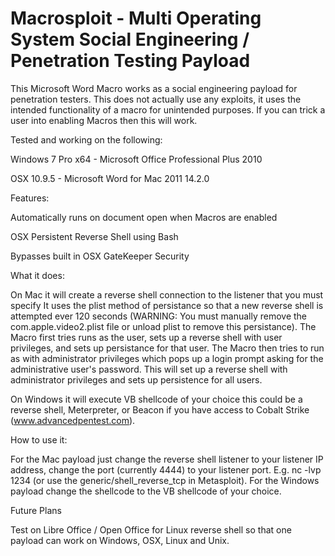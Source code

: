 Macrosploit - Multi Operating System Social Engineering / Penetration Testing Payload
===========

This Microsoft Word Macro works as a social engineering payload for penetration testers. This does not actually use any exploits, it uses the intended functionality of a macro for unintended purposes. If you can trick a user into enabling Macros then this will work.

Tested and working on the following:

Windows 7 Pro x64 - Microsoft Office Professional Plus 2010

OSX 10.9.5 - Microsoft Word for Mac 2011 14.2.0

Features:

Automatically runs on document open when Macros are enabled

OSX Persistent Reverse Shell using Bash

Bypasses built in OSX GateKeeper Security

What it does:

On Mac it will create a reverse shell connection to the listener that you must specify
It uses the plist method of persistance so that a new reverse shell is attempted ever 120 seconds (WARNING: You must manually remove the com.apple.video2.plist file or unload plist to remove this persistance). The Macro first tries runs as the user, sets up a reverse shell with user privileges, and sets up persistance for that user. The Macro then tries to run as with administrator privileges which pops up a login prompt asking for the administrative user's password. This will set up a reverse shell with administrator privileges and sets up persistence for all users. 

On Windows it will execute VB shellcode of your choice this could be a reverse shell, Meterpreter, or Beacon if you have access to Cobalt Strike (www.advancedpentest.com).

How to use it:

For the Mac payload just change the reverse shell listener to your listener IP address, change the port (currently 4444) to your listener port. E.g. nc -lvp 1234 (or use the generic/shell_reverse_tcp in Metasploit). For the Windows payload change the shellcode to the VB shellcode of your choice.

Future Plans

Test on Libre Office / Open Office for Linux reverse shell so that one payload can work on Windows, OSX, Linux and Unix.

